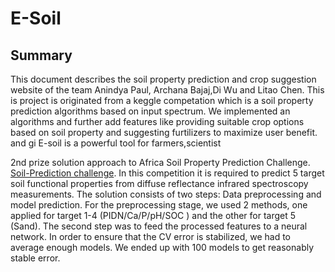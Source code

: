 E-Soil
===============


## Summary

This document describes the soil property prediction and crop suggestion website of the team Anindya Paul,
Archana Bajaj,Di Wu and Litao Chen. This is project is originated from a keggle competation which is a soil property prediction
algorithms based on input spectrum. We implemented an algorithms and further add features like providing suitable crop options based on soil property and suggesting furtilizers to maximize user benefit.
and gi
E-soil is a powerful tool for farmers,scientist 




2nd prize solution approach to Africa Soil
Property Prediction Challenge. [Soil-Prediction challenge](http://www.kaggle.com/c/afsis-soil-properties).
In this competition it is required to
predict 5 target soil functional properties from diffuse reflectance
infrared spectroscopy measurements. 
The solution consists of two steps: Data preprocessing and model
prediction. For the preprocessing stage, we used 2 methods, one
applied for target 1-4 (PIDN/Ca/P/pH/SOC ) and the other for target 5 (Sand).
The second step was to feed the processed features to a neural
network. In order to ensure that the CV error is stabilized, we had
to average enough models. We ended up with 100 models to get
reasonably stable error.  
